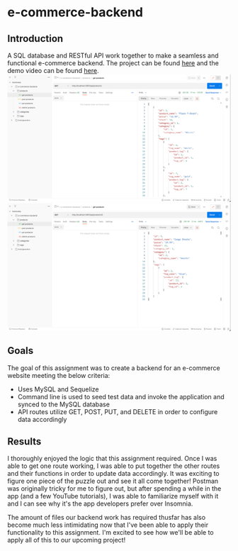 # e-commerce-backend

## Introduction
A SQL database and RESTful API work together to make a seamless and functional e-commerce backend. The project can be found [here](https://github.com/graycodesnu/e-commerce-backend) and the demo video can be found [here](https://watch.screencastify.com/v/mmAdMHdYuMwKfneXa7Vk).
![screenshot](./Develop/assets/getall.png) ![screenshot](Develop/assets/getbyid.png)

## Goals 
The goal of this assignment was to create a backend for an e-commerce website meeting the below criteria:

+ Uses MySQL and Sequelize
+ Command line is used to seed test data and invoke the application and synced to the MySQL database
+ API routes utilize GET, POST, PUT, and DELETE in order to configure data accordingly

## Results 
I thoroughly enjoyed the logic that this assignment required. Once I was able to get one route working, I was able to put together the other routes and their functions in order to update data accordingly. It was exciting to figure one piece of the puzzle out and see it all come together! Postman was originally tricky for me to figure out, but after spending a while in the app (and a few YouTube tutorials), I was able to familiarize myself with it and I can see why it's the app developers prefer over Insomnia.

The amount of files our backend work has required thusfar has also become much less intimidating now that I've been able to apply their functionality to this assignment. I'm excited to see how we'll be able to apply all of this to our upcoming project! 
